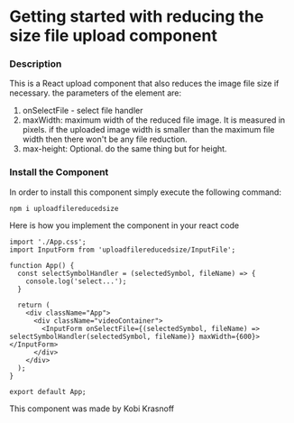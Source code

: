 # Getting started with reducing the size file upload component #

### Description ###
This is a React upload component that also reduces the image file size if necessary. the parameters of the element are:
1. onSelectFile - select file handler
2. maxWidth: maximum width of the reduced file image. It is measured in pixels. if the uploaded image width is smaller than the maximum file width then there won't be any file reduction.
3. max-height: Optional. do the same thing but for height.

### Install the Component ###
In order to install this component simply execute the following command:
```
npm i uploadfilereducedsize
```

Here is how you implement the component in your react code

```
import './App.css';
import InputForm from 'uploadfilereducedsize/InputFile';

function App() {
  const selectSymbolHandler = (selectedSymbol, fileName) => {
    console.log('select...');    
  }

  return (
    <div className="App">
      <div className="videoContainer">
        <InputForm onSelectFile={(selectedSymbol, fileName) => selectSymbolHandler(selectedSymbol, fileName)} maxWidth={600}></InputForm>
      </div>
    </div>
  );
}

export default App;
```


This component was made by Kobi Krasnoff
